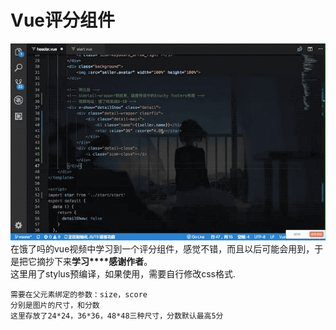 Vue评分组件
====  
![name](https://github.com/PearpearS/Scoring-component/blob/master/myGif.gif)  
在饿了吗的vue视频中学习到一个评分组件，感觉不错，而且以后可能会用到，于是把它摘抄下来**学习****感谢作者**。   
这里用了stylus预编译，如果使用，需要自行修改css格式.  
  
    
    需要在父元素绑定的参数：size，score  
    分别是图片的尺寸，和分数  
    这里存放了24*24，36*36，48*48三种尺寸，分数默认最高5分
